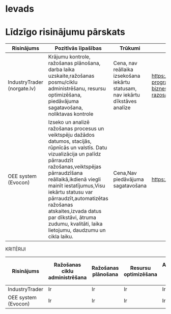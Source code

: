 # Ievads
# Līdzīgo risinājumu pārskats

|Risinājums|Pozitīvās īipašības|Trūkumi|Komentāri|
|-|-|-|-|
|IndustryTrader (norgate.lv)|Krājumu kontrole, ražošanas plānošana, darba laika uzskaite,ražošanas posmu/ciklu administrēšanu, resursu optimizēšana, piedāvājuma sagatavošana, noliktavas kontrole|Cena, nav reāllaika izsekošana iekārtu statusam, nav iekārtu dīkstāves analīze|https://norgate.lv/lv/risinajumi-programas-biznesam/programma-razosanai|
|OEE system (Evocon)|Izseko un analizē ražošanas procesus un veiktspēju dažādos datumos, stacijās, rūpnīcās un valstīs. Datu vizualizācija un palīdz pārraudzīt ražošanas,veiktspējas pārraudzīšana reāllaikā,ikdienā viegli mainīt iestatījumus,Visu iekārtu statusu var pārraudzīt,automatizētas ražošanas atskaites,izvada datus par dīkstāvi, ātruma zudumu, kvalitāti, laika lietojumu, daudzumu un cikla laiku.|Cena,Nav piedāvājuma sagatavošana|https://evocon.com/|


KRITĒRIJI

  |Risinājums|Ražošanas ciklu administrēšana|Ražošanas plānošana|Resursu optimizēšana|Automatizācija(piedāvājuma sagatavošana/ražošanas atskaites)|Datu vizualizācija|Iekārtu statusa uzraudzība reallaikā|
|-|-|-|-|-|-|-|
|IndustryTrader|Ir|Ir|Ir|Ir|Nav|Nav|
|OEE system (Evocon)|Ir|Ir|Ir|Ir|Ir|Ir|

